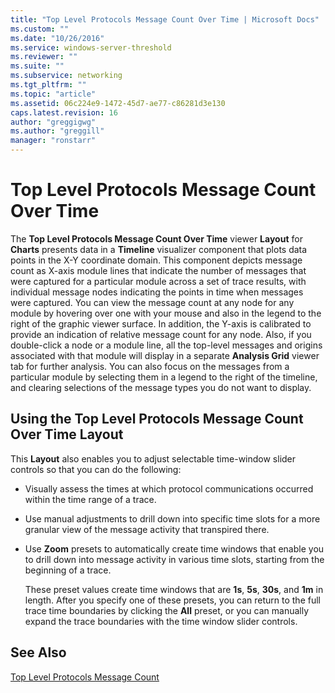 ```yaml
---
title: "Top Level Protocols Message Count Over Time | Microsoft Docs"
ms.custom: ""
ms.date: "10/26/2016"
ms.service: windows-server-threshold
ms.reviewer: ""
ms.suite: ""
ms.subservice: networking
ms.tgt_pltfrm: ""
ms.topic: "article"
ms.assetid: 06c224e9-1472-45d7-ae77-c86281d3e130
caps.latest.revision: 16
author: "greggigwg"
ms.author: "greggill"
manager: "ronstarr"
---
```


# Top Level Protocols Message Count Over Time

The **Top Level Protocols Message Count Over Time** viewer **Layout** for **Charts** presents data in  a **Timeline** visualizer component that plots data points in the X-Y coordinate domain. This component depicts message count as X-axis module lines that indicate the number of messages that were captured for a particular module across a set of trace results, with individual message nodes indicating the points in time when messages were captured. You can view the message count at any node for any module by hovering over one with your mouse and also in the legend to the right of the graphic viewer surface. In addition, the Y-axis is calibrated to provide an indication of relative message count for any node. Also, if you double-click a node or a module line, all the top-level messages and origins associated with that module will display in a separate **Analysis Grid** viewer tab for further analysis. You can also focus on the messages from a particular module by selecting them in a legend to the right of the timeline, and clearing selections of the message types you do not want to display.  
  
## Using the Top Level Protocols Message Count Over Time Layout  

 This **Layout** also enables you to adjust selectable time-window slider controls so that you can do the following:  
  
-   Visually assess the times at which protocol communications occurred within the time range of a trace.  
  
-   Use manual adjustments to drill down into specific time slots for a more granular view of the message activity that transpired there.  
  
-   Use **Zoom** presets to automatically create time windows that enable you to drill down into message activity in various time slots, starting from the beginning of a trace.  
  
     These preset values create time windows that are **1s**, **5s**, **30s**, and **1m** in length. After you specify one of these presets, you can return to the full trace time boundaries by clicking the **All** preset, or you can manually expand the trace boundaries with the time window slider controls.  
  
## See Also  

[Top Level Protocols Message Count](top-level-protocols-message-count.md)